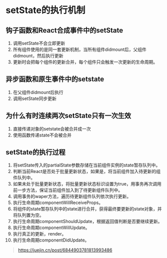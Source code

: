 # setState的执行机制
## 钩子函数和React合成事件中的setState
1. 调用setState不会立即更新
2. 所有组件使用的是同一套更新机制，当所有组件didmount后，父组件didmount，然后执行更新
3. 更新时会把每个组件的更新合并，每个组件只会触发一次更新的生命周期。

## 异步函数和原生事件中的setstate
1. 在父组件didmount后执行
2. 调用setState同步更新

## 为什么有时连续两次setState只有一次生效
1. 直接传递对象的setstate会被合并成一次
2. 使用函数传递state不会被合并

## setState的执行过程

1. 将setState传入的partialState参数存储在当前组件实例的state暂存队列中。
2. 判断当前React是否处于批量更新状态，如果是，将当前组件加入待更新的组件队列中。
3. 如果未处于批量更新状态，将批量更新状态标识设置为true，用事务再次调用前一步方法，保证当前组件加入到了待更新组件队列中。
4. 调用事务的waper方法，遍历待更新组件队列依次执行更新。
5. 执行生命周期componentWillReceiveProps。
6. 将组件的state暂存队列中的state进行合并，获得最终要更新的state对象，并将队列置为空。
7. 执行生命周期componentShouldUpdate，根据返回值判断是否要继续更新。
8. 执行生命周期componentWillUpdate。
9. 执行真正的更新，render。
10. 执行生命周期componentDidUpdate。

> https://juejin.cn/post/6844903781813993486